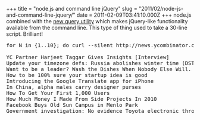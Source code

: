 +++
title = "node.js and command line jQuery"
slug = "2011/02/node-js-and-command-line-jquery/"
date = 2011-02-09T03:41:10.000Z
+++
node.js combined with the [new query utility](https://github.com/visionmedia/query) which makes jQuery-like functionality available from the command line. This type of thing used to take a 30-line script. Brilliant!

<div class="code">

<pre>for N in {1..10}; do curl --silent http://news.ycombinator.com | query td.title a get "${N}"; done

YC Partner Harjeet Taggar Gives Insights [Interview]
Update your timezone defs: Russia abolishes winter time (DST)
Want to be a leader? Wash the Dishes When Nobody Else Will. 
How to be 100% sure your startup idea is good
Introducing the Google Translate app for iPhone
In China, alpha males carry designer purses
How To Get Your First 1,000 Users
How Much Money I Made From Side Projects In 2010
Facebook Buys Old Sun Campus in Menlo Park
Government investigation: No evidence Toyota electronic throttles malfunctioned
</pre>

</div>